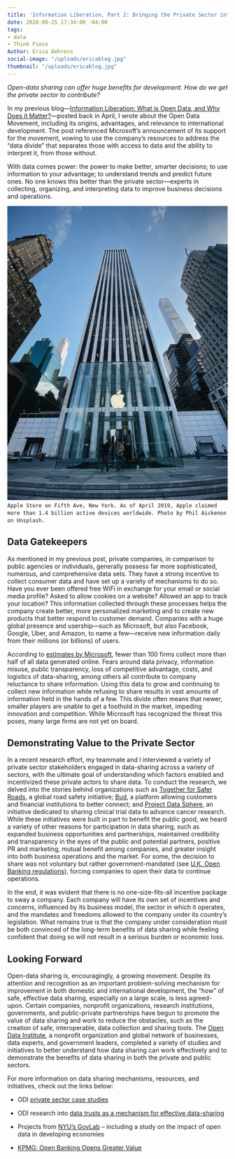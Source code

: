 ```yaml
---
title: 'Information Liberation, Part 2: Bringing the Private Sector into the Movement'
date: 2020-08-25 17:34:00 -04:00
tags:
- data
- Think Piece
Author: Erica Behrens
social-image: "/uploads/ericablog.jpg"
thumbnail: "/uploads/ericablog.jpg"
---
```


*Open-data sharing can offer huge benefits for development. How do we get the private sector to contribute?*

In my previous blog—[Information Liberation: What is Open Data, and Why Does it Matter?](https://dai-global-digital.com/information-liberation-what-is-open-data-and-why-does-it-matter.html)—posted back in April, I wrote about the Open Data Movement, including its origins, advantages, and relevance to international development. The post referenced Microsoft’s announcement of its support for the movement, vowing to use the company’s resources to address the “data divide” that separates those with access to data and the ability to interpret it, from those without.

With data comes power: the power to make better, smarter decisions; to use information to your advantage; to understand trends and predict future ones. No one knows this better than the private sector—experts in collecting, organizing, and interpreting data to improve business decisions and operations.

<!--more-->

![ericablog.jpg](/uploads/ericablog.jpg)`Apple Store on Fifth Ave, New York. As of April 2019, Apple claimed more than 1.4 billion active devices worldwide. Photo by Phil Aickenon on Unsplash.`

## Data Gatekeepers

As mentioned in my previous post, private companies, in comparison to public agencies or individuals, generally possess far more sophisticated, numerous, and comprehensive data sets. They have a strong incentive to collect consumer data and have set up a variety of mechanisms to do so. Have you ever been offered free WiFi in exchange for your email or social media profile? Asked to allow cookies on a website? Allowed an app to track your location? This information collected through these processes helps the company create better, more personalized marketing and to create new products that better respond to customer demand. Companies with a huge global presence and usership—such as Microsoft, but also Facebook, Google, Uber, and Amazon, to name a few—receive new information daily from their millions (or billions) of users.

According to [estimates by Microsoft](https://blogs.microsoft.com/on-the-issues/2020/04/21/open-data-campaign-divide/), fewer than 100 firms collect more than half of all data generated online. Fears around data privacy, information misuse, public transparency, loss of competitive advantage, costs, and logistics of data-sharing, among others all contribute to company reluctance to share information. Using this data to grow and continuing to collect new information while refusing to share results in vast amounts of information held in the hands of a few. This divide often means that newer, smaller players are unable to get a foothold in the market, impeding innovation and competition. While Microsoft has recognized the threat this poses, many large firms are not yet on board.

## Demonstrating Value to the Private Sector

In a recent research effort, my teammate and I interviewed a variety of private sector stakeholders engaged in data-sharing across a variety of sectors, with the ultimate goal of understanding which factors enabled and incentivized these private actors to share data. To conduct the research, we delved into the stories behind organizations such as [Together for Safer Roads](http://www.togetherforsaferroads.org/), a global road safety initiative; [Bud](http://www.thisisbud.com/), a platform allowing customers and financial institutions to better connect; and [Project Data Sphere](http://www.projectdatasphere.org/), an initiative dedicated to sharing clinical trial data to advance cancer research. While these initiatives were built in part to benefit the public good, we heard a variety of other reasons for participation in data sharing, such as expanded business opportunities and partnerships, maintained credibility and transparency in the eyes of the public and potential partners, positive PR and marketing, mutual benefit among companies, and greater insight into both business operations and the market. For some, the decision to share was not voluntary but rather government-mandated (see [U.K. Open Banking regulations](https://www.openbanking.org.uk/)), forcing companies to open their data to continue operations.

In the end, it was evident that there is no one-size-fits-all incentive package to sway a company. Each company will have its own set of incentives and concerns, influenced by its business model, the sector in which it operates, and the mandates and freedoms allowed to the company under its country’s legislation. What remains true is that the company under consideration must be both convinced of the long-term benefits of data sharing while feeling confident that doing so will not result in a serious burden or economic loss.

## Looking Forward

Open-data sharing is, encouragingly, a growing movement. Despite its attention and recognition as an important problem-solving mechanism for improvement in both domestic and international development, the “how” of safe, effective data sharing, especially on a large scale, is less agreed-upon. Certain companies, nonprofit organizations, research institutions, governments, and public-private partnerships have begun to promote the value of data sharing and work to reduce the obstacles, such as the creation of safe, interoperable, data collection and sharing tools. The [Open Data Institute](https://theodi.org/), a nonprofit organization and global network of businesses, data experts, and government leaders, completed a variety of studies and initiatives to better understand how data sharing can work effectively and to demonstrate the benefits of data sharing in both the private and public sectors.

For more information on data sharing mechanisms, resources, and initiatives, check out the links below:

* ODI [private sector case studies](https://theodi.org/service/business-data-sharing/#1583247173913-55b17701-0733/)

* ODI research into [data trusts as a mechanism for effective data-sharing](https://theodi.org/article/defining-a-data-trust/)

* Projects from [NYU’s GovLab](http://www.thegovlab.org/projects.html) – including a study on the impact of open data in developing economies

* [KPMG: Open Banking Opens Greater Value](https://home.kpmg/xx/en/home/insights/2019/05/open-banking-for-greater-customer-value-fs.html)
